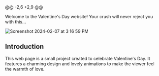 @@ -2,6 +2,9 @@

Welcome to the Valentine's Day website! Your crush will never reject you with this...

![Screenshot 2024-02-07 at 3 16 59 PM](https://github.com/Erik-Cupsa/Valentines/assets/86483911/02f5362c-5640-4756-8c8d-2a516b21adfe)
## Introduction
This web page is a small project created to celebrate Valentine's Day. It features a charming design and lovely animations to make the viewer feel the warmth of love.
